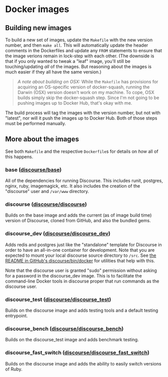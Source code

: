 # Docker images

## Building new images

To build a new set of images, update the `Makefile` with the new version number, and then `make all`.  This will automatically update the header comments in the Dockerfiles and update any `FROM` statements to ensure that the image verions remain in lock-step with each other.  (The downside is that if you only wanted to tweak a "leaf" image, you'll still be touching/updating _all_ of the images.  But reasoning about the images is much easier if they all have the same version.)

> _A note about building on OSX:_ While the `Makefile` has provisions for acquiring an OS-specific version of docker-squash, running the Darwin (OSX) version doesn't work on my machine.  To cope, OSX builds simply skip the docker-squash step.  Since I'm not going to be pushing images up to Docker Hub, that's okay with me.

The build process will tag the images with the version number, but not with "latest", nor will it push the images up to Docker Hub.  Both of those steps must be performed manually.

## More about the images

See both `Makefile` and the respective `Dockerfile`s for details on _how_ all of this happens.


### base ([discourse/base](https://hub.docker.com/r/discourse/base/))

All of the dependencies for running Discourse.  This includes runit, postgres, nginx, ruby, imagemagick, etc.  It also includes the creation of the "discourse" user and `/var/www` directory.


### discourse ([discourse/discourse](https://hub.docker.com/r/discourse/discourse/))

Builds on the base image and adds the current (as of image build time) version of Discourse, cloned from GitHub, and also the bundled gems.


### discourse_dev ([discourse/discourse_dev](https://hub.docker.com/r/discourse/discourse_dev/))

Adds redis and postgres just like the "standalone" template for Discourse in order to have an all-in-one container for development.  Note that you are expected to mount your local discourse source directory to `/src`.  See [the README in GitHub's discourse/bin/docker](https://github.com/discourse/discourse/tree/master/bin/docker/) for utilities that help with this.

Note that the discourse user is granted "sudo" permission without asking for a password in the discourse_dev image.  This is to facilitate the command-line Docker tools in discourse proper that run commands as the discourse user.


### discourse_test ([discourse/discourse_test](https://hub.docker.com/r/discourse/discourse_test/))

Builds on the discourse image and adds testing tools and a default testing entrypoint.


### discourse_bench ([discourse/discourse_bench](https://hub.docker.com/r/discourse/discourse_bench/))

Builds on the discourse_test image and adds benchmark testing.


### discourse_fast_switch ([discourse/discourse_fast_switch](https://hub.docker.com/r/discourse/discourse_fast_switch/))

Builds on the discourse image and adds the ability to easily switch versions of Ruby.
